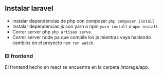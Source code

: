 ## Instalar laravel
* instalar dependencias de php con composer 
`php composer install`
* Instalar dependencias js con yarn o npm 
`yarn install` o `npm install`
* Correr server php `php artisan serve`.
* Correr server node pa que compile los js mientras vaya haciendo cambios en el proyecto `npm run watch`.

### El frontend
El frontend hecho en react se encuentra en la carpeta /storage/app.